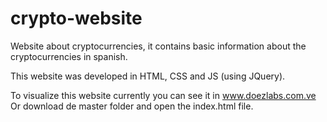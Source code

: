# crypto-website
Website about cryptocurrencies, it contains basic information about the cryptocurrencies in spanish.

This website was developed in HTML, CSS and JS (using JQuery).

To visualize this website currently you can see it in www.doezlabs.com.ve
Or download de master folder and open the index.html file.
